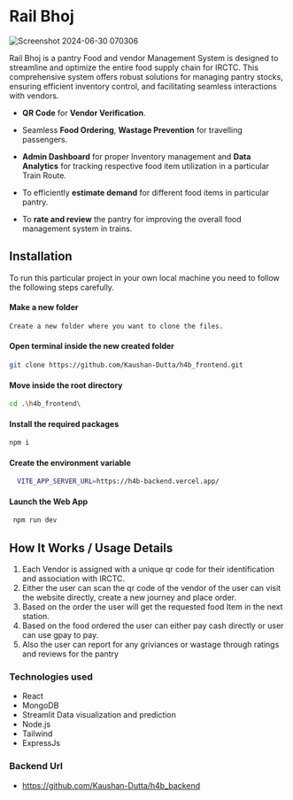 # Rail Bhoj

![Screenshot 2024-06-30 070306](https://github.com/Kaushan-Dutta/h4b_frontend/assets/94303484/a25d76dd-a60d-46db-b3b1-dce91a46d9ad)


Rail Bhoj is a pantry Food and vendor Management System is designed to streamline and optimize the entire food supply chain for IRCTC. This comprehensive system offers robust solutions for managing pantry stocks, ensuring efficient inventory control, and facilitating seamless interactions with vendors.

* **QR Code** for **Vendor Verification**.
* Seamless **Food Ordering**, **Wastage Prevention** for travelling passengers.
 
* **Admin Dashboard** for proper Inventory management and **Data Analytics** for tracking respective food item utilization in a particular Train Route.
* To efficiently **estimate demand** for different food items in particular pantry.
  
* To **rate and review** the pantry for improving the overall food management system in trains.

## Installation

To run this particular project in your own local machine you need to follow the following steps carefully.

#### Make a new folder

```bash
Create a new folder where you want to clone the files.
```
#### Open terminal inside the new created folder

```bash
git clone https://github.com/Kaushan-Dutta/h4b_frontend.git
```
#### Move inside the root directory

```bash
cd .\h4b_frontend\
```
#### Install the required packages

```bash
npm i
```
#### Create the environment variable
```bash
  VITE_APP_SERVER_URL=https://h4b-backend.vercel.app/
```
#### Launch the Web App
```bash
 npm run dev
```

## How It Works / Usage Details

1. Each Vendor is assigned with a unique qr code for their identification and association with IRCTC.
2. Either the user can scan the qr code of the vendor of the user can visit the website directly, create a new journey and place order.
3. Based on the order the user will get the requested food Item in the next station.
4. Based on the food ordered the user can either pay cash directly or user can use gpay to pay.
5. Also the user can report for any griviances or wastage through ratings and reviews for the pantry 

### Technologies used
 - React
 - MongoDB
 - Streamlit Data visualization and prediction
 - Node.js
 - Tailwind
 - ExpressJs


### Backend Url
 - https://github.com/Kaushan-Dutta/h4b_backend

